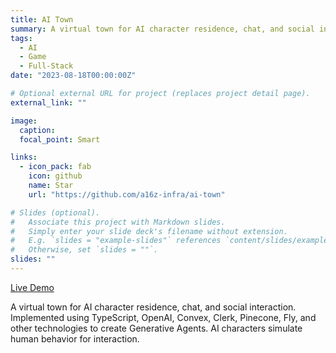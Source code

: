```yaml
---
title: AI Town
summary: A virtual town for AI character residence, chat, and social interaction. Implemented using TypeScript, OpenAI, Convex, Clerk, Pinecone, Fly, and other technologies to create Generative Agents. AI characters simulate human behavior for interaction.
tags:
  - AI
  - Game
  - Full-Stack
date: "2023-08-18T00:00:00Z"

# Optional external URL for project (replaces project detail page).
external_link: ""

image:
  caption:
  focal_point: Smart

links:
  - icon_pack: fab
    icon: github
    name: Star
    url: "https://github.com/a16z-infra/ai-town"

# Slides (optional).
#   Associate this project with Markdown slides.
#   Simply enter your slide deck's filename without extension.
#   E.g. `slides = "example-slides"` references `content/slides/example-slides.md`.
#   Otherwise, set `slides = ""`.
slides: ""
---
```


[Live Demo](https://www.convex.dev/ai-town)

A virtual town for AI character residence, chat, and social interaction. Implemented using TypeScript, OpenAI, Convex, Clerk, Pinecone, Fly, and other technologies to create Generative Agents. AI characters simulate human behavior for interaction.
